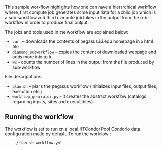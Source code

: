 This sample workflow highlights how one can have a hierarchical workflow where,
first compute job generates some input data for a child job which is a sub-workflow
and third compute job takes in the output from the sub-workflow in order to produce
final output.

The jobs and tools used in the workflow are explained below:
*   `curl` – downloads the contents of pegasus.isi.edu homepage in a html file
*   `diamond_subworkflow` – copies the content of downloaded webpage and adds more info to it
*   `wc` – counts the number of lines in the output from the file produced by sub-workflow

File descripotions:
*   `plan.sh` – plans the pegasus workflow (initializes input files, output files, execution etc.)
*   `workflow_generator.py` – it creates the abstract workflow (catalogs regarding inputs, sites and executables)

## Running the workflow
The workflow is set to run on a local HTCondor Pool Condorio
data configuration mode by default. To run the workflow :
```
    ./plan.sh workflow.yml
```
